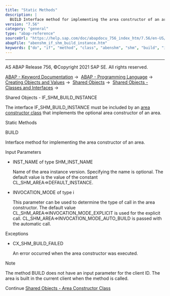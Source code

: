 ```yaml
---
title: "Static Methods"
description: |
  BUILD Interface method for implementing the area constructor of an area. Input Parameters -   INST_NAME of type SHM_INST_NAME Name of the area instance version. Specifying the name is optional. The default value is the value of the constant CL_SHM_AREA=>DEFAULT_INSTANCE. -   INVOCATION_MODE o
version: "7.56"
category: "general"
type: "abap-reference"
sourceUrl: "https://help.sap.com/doc/abapdocu_756_index_htm/7.56/en-US/abenshm_if_shm_build_instance.htm"
abapFile: "abenshm_if_shm_build_instance.htm"
keywords: ["do", "if", "method", "class", "abenshm", "shm", "build", "instance"]
---
```


* * *

AS ABAP Release 756, ©Copyright 2021 SAP SE. All rights reserved.

[ABAP - Keyword Documentation](https://help.sap.com/doc/abapdocu_756_index_htm/7.56/en-US/abenabap.htm) →  [ABAP - Programming Language](https://help.sap.com/doc/abapdocu_756_index_htm/7.56/en-US/abenabap_reference.htm) →  [Creating Objects and Values](https://help.sap.com/doc/abapdocu_756_index_htm/7.56/en-US/abencreate_objects.htm) →  [Shared Objects](https://help.sap.com/doc/abapdocu_756_index_htm/7.56/en-US/abenabap_shared_objects.htm) →  [Shared Objects - Classes and Interfaces](https://help.sap.com/doc/abapdocu_756_index_htm/7.56/en-US/abenshm_classes.htm) → 

Shared Objects - IF\_SHM\_BUILD\_INSTANCE

The interface IF\_SHM\_BUILD\_INSTANCE must be included by an [area constructor class](https://help.sap.com/doc/abapdocu_756_index_htm/7.56/en-US/abenshm_area_constructor_class.htm) that implements the optional area constructor of an area.

Static Methods

BUILD

Interface method for implementing the area constructor of an area.

Input Parameters

-   INST\_NAME of type SHM\_INST\_NAME
    
    Name of the area instance version. Specifying the name is optional. The default value is the value of the constant CL\_SHM\_AREA=>DEFAULT\_INSTANCE.
    
-   INVOCATION\_MODE of type i
    
    This parameter can be used to determine the type of call in the area constructor. The default value CL\_SHM\_AREA=>INVOCATION\_MODE\_EXPLICIT is used for the explicit call. CL\_SHM\_AREA=>INVOCATION\_MODE\_AUTO\_BUILD is passed with the automatic call.
    

Exceptions

-   CX\_SHM\_BUILD\_FAILED
    
    An error occurred when the area constructor was executed.
    

Note

The method BUILD does not have an input parameter for the client ID. The area is built in the current client when the method is called.

Continue
[Shared Objects - Area Constructor Class](https://help.sap.com/doc/abapdocu_756_index_htm/7.56/en-US/abenshm_area_constructor_class.htm)